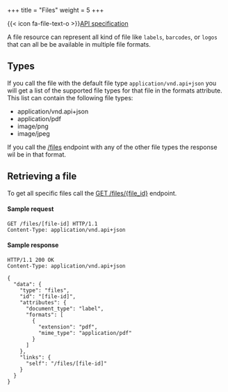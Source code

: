 +++
title = "Files"
weight = 5
+++

{{< icon fa-file-text-o >}}[API specification](https://docs.myparcel.com/api-specification#/Files)

A file resource can represent all kind of file like `labels`, `barcodes`, or `logos` that can all be be available in multiple file formats. 

## Types
If you call the file with the default file type `application/vnd.api+json` you will get a list of the supported file types for that file in the formats attribute.
This list can contain the following file types:

* application/vnd.api+json
* application/pdf
* image/png
* image/jpeg

If you call the [/files](https://docs.myparcel.com/api-specification#/Files/get_files__file_id_) endpoint with any of the other file types the response wil be in that format.

## Retrieving a file
To get all specific files call the [GET /files/{file_id}](https://docs.myparcel.com/api-specification#/Files/get_files__file_id_) endpoint.

#### Sample request
```http
GET /files/[file-id] HTTP/1.1
Content-Type: application/vnd.api+json
```

#### Sample response
```http
HTTP/1.1 200 OK
Content-Type: application/vnd.api+json

{
  "data": {
    "type": "files",
    "id": "[file-id]",
    "attributes": {
      "document_type": "label",
      "formats": [
        {
          "extension": "pdf",
          "mime_type": "application/pdf"
        }
      ]
    },
    "links": {
      "self": "/files/[file-id]"
    }
  }
}
```
